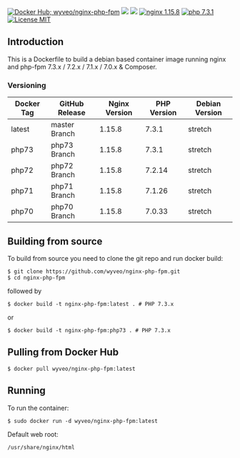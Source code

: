 [![Docker Hub; wyveo/nginx-php-fpm](https://img.shields.io/badge/docker%20hub-wyveo%2Fnginx--php--fpm-blue.svg?&logo=docker&style=for-the-badge)](https://hub.docker.com/r/wyveo/nginx-php-fpm/) [![](https://img.shields.io/microbadger/image-size/wyveo/nginx-php-fpm/latest.svg?&style=for-the-badge)](https://microbadger.com/images/wyveo/nginx-php-fpm) [![](https://img.shields.io/microbadger/layers/wyveo/nginx-php-fpm/latest.svg?&style=for-the-badge)](https://microbadger.com/images/wyveo/nginx-php-fpm) [![nginx 1.15.8](https://img.shields.io/badge/nginx-1.15.8-brightgreen.svg?&logo=nginx&logoColor=white&style=for-the-badge)](https://nginx.org/en/CHANGES) [![php 7.3.1](https://img.shields.io/badge/php--fpm-7.3.1-blue.svg?&logo=php&logoColor=white&style=for-the-badge)](https://secure.php.net/releases/7_3_1.php) [![License MIT](https://img.shields.io/badge/license-MIT-blue.svg?&style=for-the-badge)](https://github.com/wyveo/nginx-php-fpm/blob/master/LICENSE)
## Introduction
This is a Dockerfile to build a debian based container image running nginx and php-fpm 7.3.x / 7.2.x / 7.1.x / 7.0.x & Composer.

### Versioning
| Docker Tag | GitHub Release | Nginx Version | PHP Version | Debian Version |
|-----|-------|-----|--------|--------|
| latest | master Branch |1.15.8 | 7.3.1 | stretch |
| php73 | php73 Branch |1.15.8 | 7.3.1 | stretch |
| php72 | php72 Branch |1.15.8 | 7.2.14 | stretch |
| php71 | php71 Branch |1.15.8 | 7.1.26 | stretch |
| php70 | php70 Branch |1.15.8 | 7.0.33 | stretch |
## Building from source
To build from source you need to clone the git repo and run docker build:
```
$ git clone https://github.com/wyveo/nginx-php-fpm.git
$ cd nginx-php-fpm
```

followed by
```
$ docker build -t nginx-php-fpm:latest . # PHP 7.3.x
```


or
```
$ docker build -t nginx-php-fpm:php73 . # PHP 7.3.x
```


## Pulling from Docker Hub
```
$ docker pull wyveo/nginx-php-fpm:latest
```

## Running
To run the container:
```
$ sudo docker run -d wyveo/nginx-php-fpm:latest
```

Default web root:
```
/usr/share/nginx/html
```
